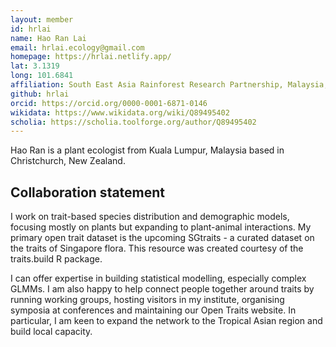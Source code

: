 ```yaml
---
layout: member
id: hrlai
name: Hao Ran Lai
email: hrlai.ecology@gmail.com
homepage: https://hrlai.netlify.app/
lat: 3.1319
long: 101.6841
affiliation: South East Asia Rainforest Research Partnership, Malaysia; University of Canterbury, New Zealand
github: hrlai
orcid: https://orcid.org/0000-0001-6871-0146
wikidata: https://www.wikidata.org/wiki/Q89495402
scholia: https://scholia.toolforge.org/author/Q89495402
---
```


Hao Ran is a plant ecologist from Kuala Lumpur, Malaysia based in Christchurch, New Zealand. 

## Collaboration statement
I work on trait-based species distribution and demographic models, focusing mostly on plants but expanding to plant-animal interactions. My primary open trait dataset is the upcoming SGtraits - a curated dataset on the traits of Singapore flora. This resource was created courtesy of the traits.build R package.

I can offer expertise in building statistical modelling, especially complex GLMMs. I am also happy to help connect people together around traits by running working groups, hosting visitors in my institute, organising symposia at conferences and maintaining our Open Traits website. In particular, I am keen to expand the network to the Tropical Asian region and build local capacity.

